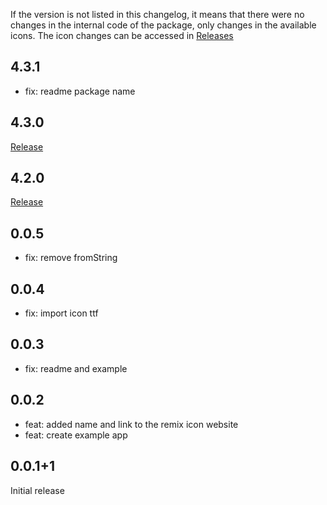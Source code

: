 If the version is not listed in this changelog, it means that there were no changes in the internal code of the package, only changes in the available icons. The icon changes can be accessed in [Releases](https://github.com/Remix-Design/RemixIcon/releases)

## 4.3.1

- fix: readme package name

## 4.3.0

[Release](https://github.com/Remix-Design/RemixIcon/releases/tag/v4.3.0)

## 4.2.0

[Release](https://github.com/Remix-Design/RemixIcon/releases/tag/v4.2.0)

## 0.0.5

- fix: remove fromString

## 0.0.4

- fix: import icon ttf

## 0.0.3

- fix: readme and example

## 0.0.2

- feat: added name and link to the remix icon website
- feat: create example app

## 0.0.1+1

Initial release